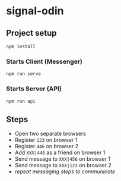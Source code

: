 # signal-odin

## Project setup
```
npm install
```

### Starts Client (Messenger)
```
npm run serve
```

### Starts Server (API)
```
npm run api
```


## Steps

* Open two separate browsers
* Register `123` on browser 1
* Register `446` on browser 2
* Add `XXX|446` as a friend on browser 1
* Send message to `XXX|456` on browser 1
* Send message to `XXX|123` on browser 2
* _repeat messaging steps to communicate_
